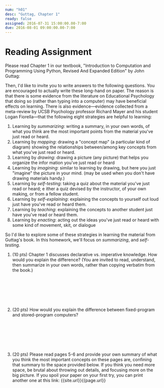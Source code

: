 ```yaml
---
num: "h01"
desc: "Guttag, Chapter 1"
ready: false
assigned: 2016-07-31 15:00:00.00-7:00
due: 2016-08-01 09:00:00.00-7:00
---
```


# Reading Assignment


Please read Chapter 1 in our textbook, "Introduction to Computation
and Programming Using Python, Revised And Expanded Edition" by John
Guttag:

Then, I'd like to invite you to write answers to the following
questions.  You are encouraged to actually write these long-hand on
paper.  The reason is that there is some evidence from the literature
on Educational Psychology that doing so (rather than typing into a
computer) may have beneficial effects on learning.  There is also
evidence&mdash;evidence collected from a meta-review by UCSB
Psychology professor Richard Mayer and his student Logan
Fiorella&mdash;that the following eight strategies are helpful to
learning:


1.  Learning by *summarizing*: writing a summary, in your own
    words, of what you think are the most important points from the
    material you've just read or heard.
2.  Learning by *mapping*: drawing a "concept map" (a particular
    kind of diagram) showing the relationships between/among key concepts
    from what you've just read or heard.
3.  Learning by *drawing*: drawing a picture (any picture) that helps you organize the infor    mation you've just read or heard
4.  Learning by *imagining*: similar to learning by drawing, but here you just "imagine" the    picture in your mind.  (may be used when you don't have drawing materials handy.)
5.  Learning by *self-testing*: taking a quiz about the material
    you've just read or heard; e ither a quiz devised by the instructor,
    of your own making, or from a fellow student.
6.  Learning by *self-explaining*: explaining the concepts to
    yourself out loud just have you've read or heard them.
7.  Learning by *teaching*: explaining the concepts to another
    student just have you've read or heard them.
8.  Learning by *enacting*: acting out the ideas you've just read
    or heard with some kind of movement, skit, or dialogue

So I'd like to explore some of these strategies in learning the
material from Guttag's book.  In this homework, we'll focus on
*summarizing*, and *self-testing*.


<ol>

<li markdown="1" style="margin-bottom:8em;">

(10 pts) Chapter 1 discusses declarative vs. imperative knowledge.  How would you explain the difference?  (You are invited to read, understand, then summarize in your own words, rather than copying verbatim from the book.)

</li>


<li markdown="1" style="margin-bottom:8em;" class="page-break-before">

(20 pts)  How would you explain the difference between fixed-program and stored-program computers?

</li>


<li markdown="1" style="margin-bottom:8em;">

(20 pts) Please read pages 5-6 and provide your own summary of what
you think the most important concepts on these pages are, confining
that summary to the space provided below.  If you think you need more
space, be brutal about throwing out details, and focusing more on the
big picture.  If you spoil your paper on your first try, you can print
another one at this link: {{site.url}}{{page.url}}

</li>



</ol>
